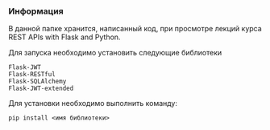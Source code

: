### Информация

В данной папке хранится, написанный код, при просмотре лекций курса REST APIs with Flask and Python.

Для запуска необходимо установить следующие библиотеки
```
Flask-JWT
Flask-RESTful
Flask-SQLAlchemy
Flask-JWT-extended
```

Для установки необходимо выполнить команду:
```
pip install <имя библиотеки>
```
